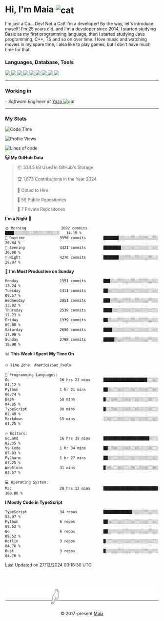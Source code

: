 <h1 align="left">Hi, I'm Maia 
<img src="https://emojis.slackmojis.com/emojis/images/1643509834/36299/black-cat.gif?1643509834" width="50" height="60" align="center"  alt="cat"/>
</h1>

I'm just a Ca... Dev! Not a Cat! I'm a developer! By the way, let's introduce myself!
I'm 25 years old, and I'm a developer since 2014, I started studying Basic as my first programming
language, then I started studying Java programming, C++, TS and so on over time.
I love music and watching movies in my spare time, I also like to play games, but I don't have much time for that.

<h3 align="left">Languages, Database, Tools</h3>
<p>
  <a href="https://www.typescriptlang.org">
    <img src="https://skillicons.dev/icons?i=ts" />
  </a>
  <a href="https://go.dev">
    <img src="https://skillicons.dev/icons?i=go" />
  </a>
  <a href="https://www.python.org">
    <img src="https://skillicons.dev/icons?i=python" />
  </a>
  <a href="https://gradle.org">
    <img src="https://skillicons.dev/icons?i=gradle" />
  </a>
  <a href="https://redis.io">
    <img src="https://skillicons.dev/icons?i=redis" />
  </a>
  <a href="https://www.mongodb.com">
    <img src="https://skillicons.dev/icons?i=mongodb" />
  </a>
  <a href="https://nodejs.org">
    <img src="https://skillicons.dev/icons?i=nodejs" />
  </a>
  <a href="https://www.javascript.com">
    <img src="https://skillicons.dev/icons?i=js" />
  </a>
  <a href="https://www.docker.com">
    <img src="https://skillicons.dev/icons?i=docker" />
  </a>
</p>

<hr/>

<h3>Working in</h3>

<p><em> - Software Engineer at <a href="[https://pdasolucoes.com.br](https://yazo.com.br/)">Yazo
</a><img src="https://media.giphy.com/media/WUlplcMpOCEmTGBtBW/giphy.gif" width="30" alt="cat"> 
</em></p>

<hr/>

### My Stats

<!--START_SECTION:waka-->
![Code Time](http://img.shields.io/badge/Code%20Time-5%2C031%20hrs%2052%20mins-blue)

![Profile Views](http://img.shields.io/badge/Profile%20Views-24-blue)

![Lines of code](https://img.shields.io/badge/From%20Hello%20World%20I%27ve%20Written-5.3%20million%20lines%20of%20code-blue)

**🐱 My GitHub Data** 

> 📦 334.5 kB Used in GitHub's Storage 
 > 
> 🏆 1,873 Contributions in the Year 2024
 > 
> 💼 Opted to Hire
 > 
> 📜 59 Public Repositories 
 > 
> 🔑 7 Private Repositories 
 > 
**I'm a Night 🦉** 

```text
🌞 Morning                2092 commits        ████░░░░░░░░░░░░░░░░░░░░░   14.19 % 
🌆 Daytime                3956 commits        ███████░░░░░░░░░░░░░░░░░░   26.84 % 
🌃 Evening                4421 commits        ████████░░░░░░░░░░░░░░░░░   30.00 % 
🌙 Night                  4270 commits        ███████░░░░░░░░░░░░░░░░░░   28.97 % 
```
📅 **I'm Most Productive on Sunday** 

```text
Monday                   1951 commits        ███░░░░░░░░░░░░░░░░░░░░░░   13.24 % 
Tuesday                  1411 commits        ██░░░░░░░░░░░░░░░░░░░░░░░   09.57 % 
Wednesday                2051 commits        ███░░░░░░░░░░░░░░░░░░░░░░   13.92 % 
Thursday                 2539 commits        ████░░░░░░░░░░░░░░░░░░░░░   17.23 % 
Friday                   1339 commits        ██░░░░░░░░░░░░░░░░░░░░░░░   09.08 % 
Saturday                 2650 commits        ████░░░░░░░░░░░░░░░░░░░░░   17.98 % 
Sunday                   2798 commits        █████░░░░░░░░░░░░░░░░░░░░   18.98 % 
```


📊 **This Week I Spent My Time On** 

```text
🕑︎ Time Zone: America/Sao_Paulo

💬 Programming Languages: 
Go                       16 hrs 23 mins      ████████████████████░░░░░   81.12 % 
Python                   1 hr 21 mins        ██░░░░░░░░░░░░░░░░░░░░░░░   06.74 % 
Bash                     58 mins             █░░░░░░░░░░░░░░░░░░░░░░░░   04.85 % 
TypeScript               30 mins             █░░░░░░░░░░░░░░░░░░░░░░░░   02.49 % 
Markdown                 15 mins             ░░░░░░░░░░░░░░░░░░░░░░░░░   01.25 % 

🔥 Editors: 
GoLand                   16 hrs 38 mins      █████████████████████░░░░   82.35 % 
VS Code                  1 hr 34 mins        ██░░░░░░░░░░░░░░░░░░░░░░░   07.83 % 
PyCharm                  1 hr 27 mins        ██░░░░░░░░░░░░░░░░░░░░░░░   07.25 % 
WebStorm                 31 mins             █░░░░░░░░░░░░░░░░░░░░░░░░   02.57 % 

💻 Operating System: 
Mac                      20 hrs 12 mins      █████████████████████████   100.00 % 
```

**I Mostly Code in TypeScript** 

```text
TypeScript               34 repos            █████████████░░░░░░░░░░░░   53.97 % 
Python                   6 repos             ██░░░░░░░░░░░░░░░░░░░░░░░   09.52 % 
Go                       6 repos             ██░░░░░░░░░░░░░░░░░░░░░░░   09.52 % 
Kotlin                   3 repos             █░░░░░░░░░░░░░░░░░░░░░░░░   04.76 % 
Rust                     3 repos             █░░░░░░░░░░░░░░░░░░░░░░░░   04.76 % 
```




 Last Updated on 27/12/2024 00:16:30 UTC
<!--END_SECTION:waka-->


<br/>
<br/>

<p align="center"><img src="https://raw.githubusercontent.com/gabrielmaialva33/gabrielmaialva33/master/assets/gray0_ctp_on_line.svg?sanitize=true" /></p>
<p align="center">&copy; 2017-present <a href="https://github.com/gabrielmaialva33/" target="_blank">Maia</a>
